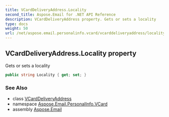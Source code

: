 ```yaml
---
title: VCardDeliveryAddress.Locality
second_title: Aspose.Email for .NET API Reference
description: VCardDeliveryAddress property. Gets or sets a locality
type: docs
weight: 50
url: /net/aspose.email.personalinfo.vcard/vcarddeliveryaddress/locality/
---
```

## VCardDeliveryAddress.Locality property

Gets or sets a locality

```csharp
public string Locality { get; set; }
```

### See Also

* class [VCardDeliveryAddress](../)
* namespace [Aspose.Email.PersonalInfo.VCard](../../vcarddeliveryaddress/)
* assembly [Aspose.Email](../../../)


